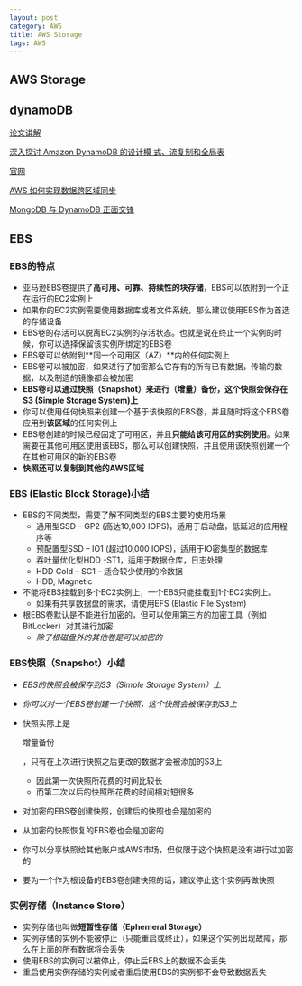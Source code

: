 ```yaml
---
layout: post
category: AWS
title: AWS Storage
tags: AWS
---
```


## AWS Storage

## dynamoDB

[论文讲解](http://systemdesigns.blogspot.com/2016/01/dynamodb.html)

[深入探讨 Amazon DynamoDB 的设计模 式、流复制和全局表](https://sides-share.s3.cn-north-1.amazonaws.com.cn/AWS+Webinar+2019/PDF/Amazon+DynamoDB+webinar.pdf)

[官网](https://docs.aws.amazon.com/amazondynamodb/latest/developerguide/Programming.LowLevelAPI.html#Programming.LowLevelAPI.DataTypeDescriptors)

[AWS 如何实现数据跨区域同步](https://techsummit.ctrip.com/pdf/songye.pdf)

[MongoDB 与 DynamoDB 正面交锋](https://www.modb.pro/db/432414)



## EBS

### EBS的特点

- 亚马逊EBS卷提供了**高可用、可靠、持续性的块存储**，EBS可以依附到一个正在运行的EC2实例上
- 如果你的EC2实例需要使用数据库或者文件系统，那么建议使用EBS作为首选的存储设备
- EBS卷的存活可以脱离EC2实例的存活状态。也就是说在终止一个实例的时候，你可以选择保留该实例所绑定的EBS卷
- EBS卷可以依附到**同一个可用区（AZ）**内的任何实例上
- EBS卷可以被加密，如果进行了加密那么它存有的所有已有数据，传输的数据，以及制造的镜像都会被加密
- **EBS卷可以通过快照（Snapshot）来进行（增量）备份，这个快照会保存在S3 (Simple Storage System)上**
- 你可以使用任何快照来创建一个基于该快照的EBS卷，并且随时将这个EBS卷应用到**该区域**的任何实例上
- EBS卷创建的时候已经固定了可用区，并且**只能给该可用区的实例使用**。如果需要在其他可用区使用该EBS，那么可以创建快照，并且使用该快照创建一个在其他可用区的新的EBS卷
- **快照还可以复制到其他的AWS区域**

### EBS (Elastic Block Storage)小结

- EBS的不同类型，需要了解不同类型的EBS主要的使用场景
  - 通用型SSD – GP2 (高达10,000 IOPS)，适用于启动盘，低延迟的应用程序等
  - 预配置型SSD – IO1 (超过10,000 IOPS)，适用于IO密集型的数据库
  - 吞吐量优化型HDD -ST1，适用于数据仓库，日志处理
  - HDD Cold – SC1 – 适合较少使用的冷数据
  - HDD, Magnetic
- 不能将EBS挂载到多个EC2实例上，一个EBS只能挂载到1个EC2实例上。
  - 如果有共享数据盘的需求，请使用EFS (Elastic File System)
- 根EBS卷默认是不能进行加密的，但可以使用第三方的加密工具（例如BitLocker）对其进行加密
  - *除了根磁盘外的其他卷是可以加密的*

### EBS快照（Snapshot）小结

- *EBS的快照会被保存到S3（Simple Storage System）上*

- *你可以对一个EBS卷创建一个快照，这个快照会被保存到S3上*

- 快照实际上是

  增量备份

  ，只有在上次进行快照之后更改的数据才会被添加的S3上

  - 因此第一次快照所花费的时间比较长
  - 而第二次以后的快照所花费的时间相对短很多

- 对加密的EBS卷创建快照，创建后的快照也会是加密的

- 从加密的快照恢复的EBS卷也会是加密的

- 你可以分享快照给其他账户或AWS市场，但仅限于这个快照是没有进行过加密的

- 要为一个作为根设备的EBS卷创建快照的话，建议停止这个实例再做快照

### 实例存储（Instance Store）

- 实例存储也叫做**短暂性存储（Ephemeral Storage）**
- 实例存储的实例不能被停止（只能重启或终止），如果这个实例出现故障，那么在上面的所有数据将会丢失
- 使用EBS的实例可以被停止，停止后EBS上的数据不会丢失
- 重启使用实例存储的实例或者重启使用EBS的实例都不会导致数据丢失
